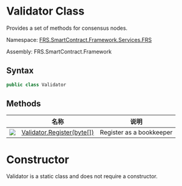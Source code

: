 # Validator Class

Provides a set of methods for consensus nodes.

Namespace: [FRS.SmartContract.Framework.Services.FRS](../FRS.md)

Assembly: FRS.SmartContract.Framework

## Syntax

```c#
public class Validator
```

## Methods

|                                          | 名称                                       | 说明          |
| ---------------------------------------- | ---------------------------------------- | ----------- |
| ![](https://i-msdn.sec.s-msft.com/dynimg/IC91302.jpeg) | [Validator.Register(byte[])](Validator/Register.md) | Register as a bookkeeper |


# Constructor

Validator is a static class and does not require a constructor.
